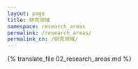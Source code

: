 ```yaml
---
layout: page
title: 研究领域
namespace: research_areas
permalink: /research_areas/
permalink_cn: /研究领域/
---
```


{% translate_file 02_research_areas.md %} 




